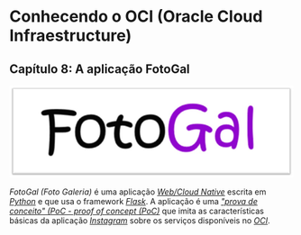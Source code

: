 # Conhecendo o OCI (Oracle Cloud Infraestructure)

## Capítulo 8: A aplicação FotoGal

![alt_text](./images/fotogal-logo.jpg "FotoGal")

_FotoGal (Foto Galeria)_ é uma aplicação _[Web/Cloud Native](https://en.wikipedia.org/wiki/Cloud_native_computing)_ escrita em _[Python](https://www.python.org/)_ e que usa o framework _[Flask](https://flask.palletsprojects.com)_. A aplicação é uma _["prova de conceito" (PoC - proof of concept (PoC)](https://en.wikipedia.org/wiki/Proof_of_concept)_ que imita as características básicas da aplicação _[Instagram](https://pt.wikipedia.org/wiki/Instagram)_ sobre os serviços disponíveis no _[OCI](https://www.oracle.com/br/cloud/)_.

